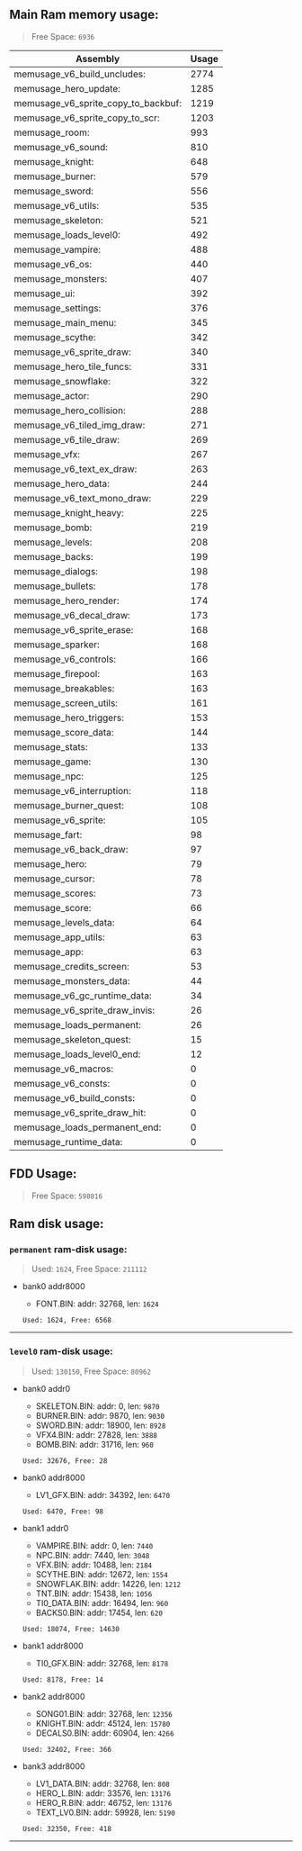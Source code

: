 ## Main Ram memory usage:
> Free Space: `6936`

|Assembly| Usage|
|-|-|
|memusage_v6_build_uncludes:|2774|
|memusage_hero_update:|1285|
|memusage_v6_sprite_copy_to_backbuf:|1219|
|memusage_v6_sprite_copy_to_scr:|1203|
|memusage_room:|993|
|memusage_v6_sound:|810|
|memusage_knight:|648|
|memusage_burner:|579|
|memusage_sword:|556|
|memusage_v6_utils:|535|
|memusage_skeleton:|521|
|memusage_loads_level0:|492|
|memusage_vampire:|488|
|memusage_v6_os:|440|
|memusage_monsters:|407|
|memusage_ui:|392|
|memusage_settings:|376|
|memusage_main_menu:|345|
|memusage_scythe:|342|
|memusage_v6_sprite_draw:|340|
|memusage_hero_tile_funcs:|331|
|memusage_snowflake:|322|
|memusage_actor:|290|
|memusage_hero_collision:|288|
|memusage_v6_tiled_img_draw:|271|
|memusage_v6_tile_draw:|269|
|memusage_vfx:|267|
|memusage_v6_text_ex_draw:|263|
|memusage_hero_data:|244|
|memusage_v6_text_mono_draw:|229|
|memusage_knight_heavy:|225|
|memusage_bomb:|219|
|memusage_levels:|208|
|memusage_backs:|199|
|memusage_dialogs:|198|
|memusage_bullets:|178|
|memusage_hero_render:|174|
|memusage_v6_decal_draw:|173|
|memusage_v6_sprite_erase:|168|
|memusage_sparker:|168|
|memusage_v6_controls:|166|
|memusage_firepool:|163|
|memusage_breakables:|163|
|memusage_screen_utils:|161|
|memusage_hero_triggers:|153|
|memusage_score_data:|144|
|memusage_stats:|133|
|memusage_game:|130|
|memusage_npc:|125|
|memusage_v6_interruption:|118|
|memusage_burner_quest:|108|
|memusage_v6_sprite:|105|
|memusage_fart:|98|
|memusage_v6_back_draw:|97|
|memusage_hero:|79|
|memusage_cursor:|78|
|memusage_scores:|73|
|memusage_score:|66|
|memusage_levels_data:|64|
|memusage_app_utils:|63|
|memusage_app:|63|
|memusage_credits_screen:|53|
|memusage_monsters_data:|44|
|memusage_v6_gc_runtime_data:|34|
|memusage_v6_sprite_draw_invis:|26|
|memusage_loads_permanent:|26|
|memusage_skeleton_quest:|15|
|memusage_loads_level0_end:|12|
|memusage_v6_macros:|0|
|memusage_v6_consts:|0|
|memusage_v6_build_consts:|0|
|memusage_v6_sprite_draw_hit:|0|
|memusage_loads_permanent_end:|0|
|memusage_runtime_data:|0|

## FDD Usage:
> Free Space: `598016`

## Ram disk usage:
### `permanent` ram-disk usage:

> Used: `1624`, Free Space: `211112`

- bank0 addr8000
	* FONT.BIN: addr: 32768, len: `1624`

  `Used: 1624, Free: 6568`


---
### `level0` ram-disk usage:

> Used: `130150`, Free Space: `80962`

- bank0 addr0
	* SKELETON.BIN: addr: 0, len: `9870`
	* BURNER.BIN: addr: 9870, len: `9030`
	* SWORD.BIN: addr: 18900, len: `8928`
	* VFX4.BIN: addr: 27828, len: `3888`
	* BOMB.BIN: addr: 31716, len: `960`

  `Used: 32676, Free: 28`

- bank0 addr8000
	* LV1_GFX.BIN: addr: 34392, len: `6470`

  `Used: 6470, Free: 98`

- bank1 addr0
	* VAMPIRE.BIN: addr: 0, len: `7440`
	* NPC.BIN: addr: 7440, len: `3048`
	* VFX.BIN: addr: 10488, len: `2184`
	* SCYTHE.BIN: addr: 12672, len: `1554`
	* SNOWFLAK.BIN: addr: 14226, len: `1212`
	* TNT.BIN: addr: 15438, len: `1056`
	* TI0_DATA.BIN: addr: 16494, len: `960`
	* BACKS0.BIN: addr: 17454, len: `620`

  `Used: 18074, Free: 14630`

- bank1 addr8000
	* TI0_GFX.BIN: addr: 32768, len: `8178`

  `Used: 8178, Free: 14`

- bank2 addr8000
	* SONG01.BIN: addr: 32768, len: `12356`
	* KNIGHT.BIN: addr: 45124, len: `15780`
	* DECALS0.BIN: addr: 60904, len: `4266`

  `Used: 32402, Free: 366`

- bank3 addr8000
	* LV1_DATA.BIN: addr: 32768, len: `808`
	* HERO_L.BIN: addr: 33576, len: `13176`
	* HERO_R.BIN: addr: 46752, len: `13176`
	* TEXT_LV0.BIN: addr: 59928, len: `5190`

  `Used: 32350, Free: 418`


---

